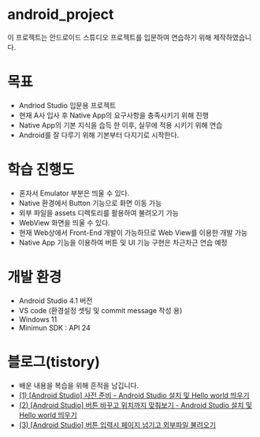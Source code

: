 # android_project
이 프로젝트는 안드로이드 스튜디오 프로젝트를 입문하여 연습하기 위해 제작하였습니다.


# 목표
- Andriod Studio 입문용 프로젝트
- 현재 A사 입사 후 Native App의 요구사항을 충족시키기 위해 진행
- Native App의 기본 지식을 습득 한 이후, 실무에 적용 시키기 위해 연습
- Android를 잘 다루기 위해 기본부터 다지기로 시작한다.


# 학습 진행도
- 혼자서 Emulator 부분은 띄울 수 있다.
- Native 환경에서 Button 기능으로 화면 이동 가능
- 외부 파일을 assets 디렉토리를 활용하여 불려오기 가능
- WebView 화면을 띄울 수 있다.
- 현재 Web상에서 Front-End 개발이 가능하므로 Web View를 이용한 개발 가능
- Native App 기능을 이용하여 버튼 및 UI 기능 구현은 차근차근 연습 예정

# 개발 환경
- Android Studio 4.1 버전
- VS code (환경설정 셋팅 및 commit message 작성 용)
- Windows 11
- Minimun SDK : API 24


# 블로그(tistory)
- 배운 내용을 복습을 위해 흔적을 남깁니다.
- [(1) [Android Studio] 사전 준비 - Android Studio 설치 및 Hello world 띄우기](https://berkley.tistory.com/16)
- [(2) [Android Studio] 버튼 바꾸고 위치까지 맞춰보기 - Android Studio 설치 및 Hello world 띄우기](https://berkley.tistory.com/17)
- [(3) [Android Studio] 버튼 입력시 페이지 넘기고 외부파일 불려오기](https://berkley.tistory.com/18)